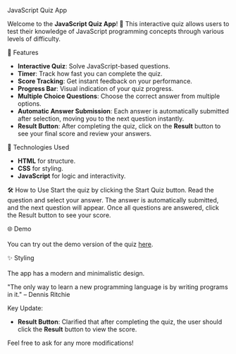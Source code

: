 JavaScript Quiz App

Welcome to the **JavaScript Quiz App**! 🎉
This interactive quiz allows users to test their knowledge of JavaScript programming concepts through various levels of difficulty.

 📌 Features
- **Interactive Quiz**: Solve JavaScript-based questions.
- **Timer**: Track how fast you can complete the quiz.
- **Score Tracking**: Get instant feedback on your performance.
- **Progress Bar**: Visual indication of your quiz progress.
- **Multiple Choice Questions**: Choose the correct answer from multiple options.
- **Automatic Answer Submission**: Each answer is automatically submitted after selection, moving you to the next question instantly.
- **Result Button**: After completing the quiz, click on the **Result** button to see your final score and review your answers.

🚀 Technologies Used
- **HTML** for structure.
- **CSS** for styling.
- **JavaScript** for logic and interactivity.

🛠 How to Use
Start the quiz by clicking the Start Quiz button.
Read the question and select your answer.
The answer is automatically submitted, and the next question will appear.
Once all questions are answered, click the Result button to see your score.

🌐 Demo<br>
<br>
You can try out the demo version of the quiz [here](https://web-challenge-quiz.netlify.app/quiz).

✨ Styling<br>
<br>
The app has a modern and minimalistic design.


"The only way to learn a new programming language is by writing programs in it." – Dennis Ritchie<br>

Key Update:<br>
- **Result Button**: Clarified that after completing the quiz, the user should click the **Result** button to view the score.<br>

Feel free to ask for any more modifications!
